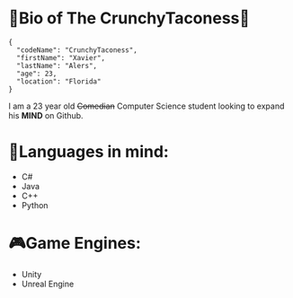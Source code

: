 # 🌮Bio of The CrunchyTaconess🌮

```
{ 
  "codeName": "CrunchyTaconess",
  "firstName": "Xavier",
  "lastName": "Alers",
  "age": 23,
  "location": "Florida"
}
```
I am a 23 year old ~~Comedian~~ Computer Science student looking to expand his **MIND** on Github.

# 📖Languages in mind:
- C#
- Java
- C++
- Python

# 🎮Game Engines:
- Unity
- Unreal Engine
